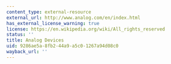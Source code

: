 ```yaml
---
content_type: external-resource
external_url: http://www.analog.com/en/index.html
has_external_license_warning: true
license: https://en.wikipedia.org/wiki/All_rights_reserved
status: ''
title: Analog Devices
uid: 9286ae5a-8fb2-44a9-a5c0-1267a94d08c0
wayback_url: ''
---
```

